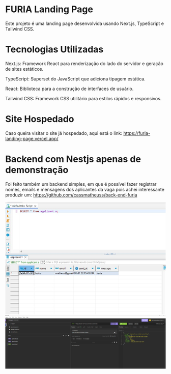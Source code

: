 # FURIA Landing Page
Este projeto é uma landing page desenvolvida usando Next.js, TypeScript e Tailwind CSS.

# Tecnologias Utilizadas
Next.js: Framework React para renderização do lado do servidor e geração de sites estáticos.

TypeScript: Superset do JavaScript que adiciona tipagem estática.

React: Biblioteca para a construção de interfaces de usuário.

Tailwind CSS: Framework CSS utilitário para estilos rápidos e responsivos.

# Site Hospedado
Caso queira visitar o site já hospedado, aqui está o link: https://furia-landing-page.vercel.app/

# Backend com Nestjs apenas de demonstração
Foi feito também um backend simples, em que é possível fazer registrar nomes, emails e mensagens dos aplicantes da vaga pois achei interessante produzir um: https://github.com/cassmatheuss/back-end-furia

<img src="./public/db.jpg" title="db">
<img src="./public/insomnia.jpg" title="insomnia">